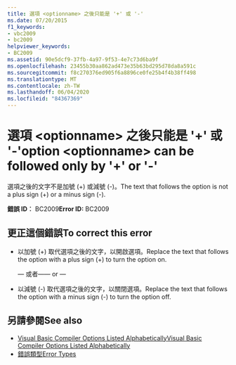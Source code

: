 ```yaml
---
title: 選項 <optionname> 之後只能是 '+' 或 '-'
ms.date: 07/20/2015
f1_keywords:
- vbc2009
- bc2009
helpviewer_keywords:
- BC2009
ms.assetid: 90e5dcf9-37fb-4a97-9f53-4e7c73d6ba9f
ms.openlocfilehash: 23455b30aa862ad473e35b63bd295d78da8a591c
ms.sourcegitcommit: f8c270376ed905f6a8896ce0fe25b4f4b38ff498
ms.translationtype: MT
ms.contentlocale: zh-TW
ms.lasthandoff: 06/04/2020
ms.locfileid: "84367369"
---
```

# <a name="option-optionname-can-be-followed-only-by--or--"></a><span data-ttu-id="37d1f-102">選項 \<optionname> 之後只能是 '+' 或 '-'</span><span class="sxs-lookup"><span data-stu-id="37d1f-102">option \<optionname> can be followed only by '+' or '-'</span></span>
<span data-ttu-id="37d1f-103">選項之後的文字不是加號 (+) 或減號 (-)。</span><span class="sxs-lookup"><span data-stu-id="37d1f-103">The text that follows the option is not a plus sign (+) or a minus sign (-).</span></span>  
  
 <span data-ttu-id="37d1f-104">**錯誤 ID︰** BC2009</span><span class="sxs-lookup"><span data-stu-id="37d1f-104">**Error ID:** BC2009</span></span>  
  
## <a name="to-correct-this-error"></a><span data-ttu-id="37d1f-105">更正這個錯誤</span><span class="sxs-lookup"><span data-stu-id="37d1f-105">To correct this error</span></span>  
  
- <span data-ttu-id="37d1f-106">以加號 (+) 取代選項之後的文字，以開啟選項。</span><span class="sxs-lookup"><span data-stu-id="37d1f-106">Replace the text that follows the option with a plus sign (+) to turn the option on.</span></span>  
  
     <span data-ttu-id="37d1f-107">— 或者—</span><span class="sxs-lookup"><span data-stu-id="37d1f-107">— or —</span></span>  
  
- <span data-ttu-id="37d1f-108">以減號 (-) 取代選項之後的文字，以關閉選項。</span><span class="sxs-lookup"><span data-stu-id="37d1f-108">Replace the text that follows the option with a minus sign (-) to turn the option off.</span></span>  
  
## <a name="see-also"></a><span data-ttu-id="37d1f-109">另請參閱</span><span class="sxs-lookup"><span data-stu-id="37d1f-109">See also</span></span>

- [<span data-ttu-id="37d1f-110">Visual Basic Compiler Options Listed Alphabetically</span><span class="sxs-lookup"><span data-stu-id="37d1f-110">Visual Basic Compiler Options Listed Alphabetically</span></span>](../reference/command-line-compiler/compiler-options-listed-alphabetically.md)
- [<span data-ttu-id="37d1f-111">錯誤類型</span><span class="sxs-lookup"><span data-stu-id="37d1f-111">Error Types</span></span>](../programming-guide/language-features/error-types.md)
